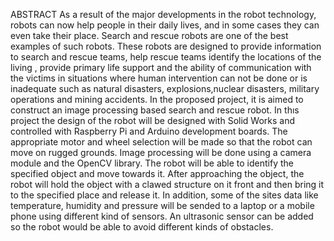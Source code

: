 ABSTRACT
As a result of  the major developments in the robot technology, robots can now help people in their daily lives, and in some cases they can even take their place. Search and rescue robots are one of the best examples of such robots. These robots are designed to provide information to search and rescue teams, help rescue teams identify the locations of the living , provide primary life support and the ability  of communication with the victims in situations where human intervention can not be done or is inadequate such as natural disasters, explosions,nuclear disasters, military operations and mining accidents.
In the proposed project, it is aimed to construct an image processing based search and rescue robot. In thıs project the design of the robot will be designed with Solid Works  and controlled with Raspberry Pi and Arduino development boards. The appropriate motor and wheel selection will be made so that the robot can move on rugged grounds. Image processing will be done using a camera module and the OpenCV library. The robot will be able to identify the specified object and move towards it. After approaching the object, the robot will hold the object with a clawed structure on it front and then bring it to the specified place and release it. In addition, some of the sites data like temperature, humidity and pressure will be sended to a laptop or a mobile phone using different kind of sensors. An ultrasonic sensor can be added so the robot would be able to avoid different kinds of obstacles.
